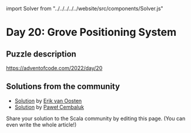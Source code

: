 import Solver from "../../../../../website/src/components/Solver.js"

# Day 20: Grove Positioning System

## Puzzle description

https://adventofcode.com/2022/day/20

## Solutions from the community

- [Solution](https://github.com/erikvanoosten/advent-of-code/blob/main/src/main/scala/nl/grons/advent/y2022/Day20.scala) by [Erik van Oosten](https://github.com/erikvanoosten)
- [Solution](https://github.com/AvaPL/Advent-of-Code-2022/tree/main/src/main/scala/day20) by [Paweł Cembaluk](https://github.com/AvaPL)

Share your solution to the Scala community by editing this page. (You can even write the whole article!)